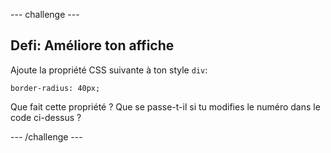 \--- challenge \---

## Defi: Améliore ton affiche

Ajoute la propriété CSS suivante à ton style ` div `:

    border-radius: 40px;
    

Que fait cette propriété ? Que se passe-t-il si tu modifies le numéro dans le code ci-dessus ?

\--- /challenge \---